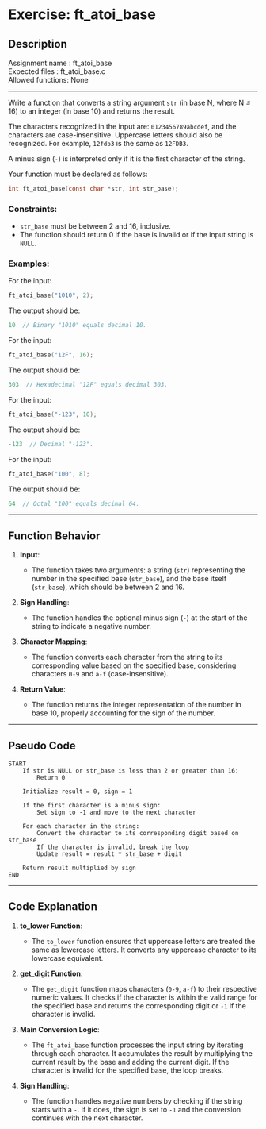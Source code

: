 # Exercise: ft_atoi_base

## Description

Assignment name  : ft_atoi_base  
Expected files   : ft_atoi_base.c  
Allowed functions: None  

---------------------------------------------------------------

Write a function that converts a string argument `str` (in base N, where N ≤ 16) to an integer (in base 10) and returns the result.

The characters recognized in the input are: `0123456789abcdef`, and the characters are case-insensitive. Uppercase letters should also be recognized. For example, `12fdb3` is the same as `12FDB3`.

A minus sign (`-`) is interpreted only if it is the first character of the string.

Your function must be declared as follows:

```c
int ft_atoi_base(const char *str, int str_base);
```

### Constraints:
- `str_base` must be between 2 and 16, inclusive.
- The function should return 0 if the base is invalid or if the input string is `NULL`.

### Examples:

For the input:

```c
ft_atoi_base("1010", 2);
```

The output should be:

```c
10  // Binary "1010" equals decimal 10.
```

For the input:

```c
ft_atoi_base("12F", 16);
```

The output should be:

```c
303  // Hexadecimal "12F" equals decimal 303.
```

For the input:

```c
ft_atoi_base("-123", 10);
```

The output should be:

```c
-123  // Decimal "-123".
```

For the input:

```c
ft_atoi_base("100", 8);
```

The output should be:

```c
64  // Octal "100" equals decimal 64.
```

---

## Function Behavior

1. **Input**:
   - The function takes two arguments: a string (`str`) representing the number in the specified base (`str_base`), and the base itself (`str_base`), which should be between 2 and 16.

2. **Sign Handling**:
   - The function handles the optional minus sign (`-`) at the start of the string to indicate a negative number.

3. **Character Mapping**:
   - The function converts each character from the string to its corresponding value based on the specified base, considering characters `0-9` and `a-f` (case-insensitive).

4. **Return Value**:
   - The function returns the integer representation of the number in base 10, properly accounting for the sign of the number.

---

## Pseudo Code

```
START
    If str is NULL or str_base is less than 2 or greater than 16:
        Return 0

    Initialize result = 0, sign = 1

    If the first character is a minus sign:
        Set sign to -1 and move to the next character

    For each character in the string:
        Convert the character to its corresponding digit based on str_base
        If the character is invalid, break the loop
        Update result = result * str_base + digit

    Return result multiplied by sign
END
```

---

## Code Explanation

1. **to_lower Function**:
   - The `to_lower` function ensures that uppercase letters are treated the same as lowercase letters. It converts any uppercase character to its lowercase equivalent.

2. **get_digit Function**:
   - The `get_digit` function maps characters (`0-9`, `a-f`) to their respective numeric values. It checks if the character is within the valid range for the specified base and returns the corresponding digit or `-1` if the character is invalid.

3. **Main Conversion Logic**:
   - The `ft_atoi_base` function processes the input string by iterating through each character. It accumulates the result by multiplying the current result by the base and adding the current digit. If the character is invalid for the specified base, the loop breaks.

4. **Sign Handling**:
   - The function handles negative numbers by checking if the string starts with a `-`. If it does, the sign is set to `-1` and the conversion continues with the next character.
